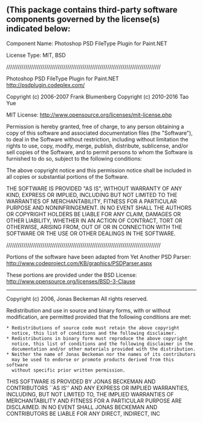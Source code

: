                                                                                                                                                                                                                                                                                                                                                                                                                                                                                                                               ( This package contains third-party software components governed by the license(s) indicated below:
---------

Component Name: Photoshop PSD FileType Plugin for Paint.NET

License Type: MIT, BSD

/////////////////////////////////////////////////////////////////////////////////

Photoshop PSD FileType Plugin for Paint.NET
http://psdplugin.codeplex.com/

Copyright (c) 2006-2007 Frank Blumenberg
Copyright (c) 2010-2016 Tao Yue

MIT License: http://www.opensource.org/licenses/mit-license.php

Permission is hereby granted, free of charge, to any person obtaining a copy 
of this software and associated documentation files (the "Software"), to deal
in the Software without restriction, including without limitation the rights
to use, copy, modify, merge, publish, distribute, sublicense, and/or sell 
copies of the Software, and to permit persons to whom the Software is 
furnished to do so, subject to the following conditions:

The above copyright notice and this permission notice shall be included in all
copies or substantial portions of the Software.

THE SOFTWARE IS PROVIDED "AS IS", WITHOUT WARRANTY OF ANY KIND, EXPRESS OR 
IMPLIED, INCLUDING BUT NOT LIMITED TO THE WARRANTIES OF MERCHANTABILITY, 
FITNESS FOR A PARTICULAR PURPOSE AND NONINFRINGEMENT. IN NO EVENT SHALL THE 
AUTHORS OR COPYRIGHT HOLDERS BE LIABLE FOR ANY CLAIM, DAMAGES OR OTHER 
LIABILITY, WHETHER IN AN ACTION OF CONTRACT, TORT OR OTHERWISE, ARISING FROM,
OUT OF OR IN CONNECTION WITH THE SOFTWARE OR THE USE OR OTHER DEALINGS IN 
THE SOFTWARE.

/////////////////////////////////////////////////////////////////////////////////

Portions of the software have been adapted from Yet Another PSD Parser:
  http://www.codeproject.com/KB/graphics/PSDParser.aspx

These portions are provided under the BSD License:
  http://www.opensource.org/licenses/BSD-3-Clause

----

Copyright (c) 2006, Jonas Beckeman
All rights reserved.

Redistribution and use in source and binary forms, with or without
modification, are permitted provided that the following conditions are met:

    * Redistributions of source code must retain the above copyright
      notice, this list of conditions and the following disclaimer.
    * Redistributions in binary form must reproduce the above copyright
      notice, this list of conditions and the following disclaimer in the
      documentation and/or other materials provided with the distribution.
    * Neither the name of Jonas Beckeman nor the names of its contributors
      may be used to endorse or promote products derived from this software
      without specific prior written permission.

THIS SOFTWARE IS PROVIDED BY JONAS BECKEMAN AND CONTRIBUTORS ``AS IS'' AND ANY
EXPRESS OR IMPLIED WARRANTIES, INCLUDING, BUT NOT LIMITED TO, THE IMPLIED
WARRANTIES OF MERCHANTABILITY AND FITNESS FOR A PARTICULAR PURPOSE ARE
DISCLAIMED. IN NO EVENT SHALL JONAS BECKEMAN AND CONTRIBUTORS BE LIABLE FOR ANY
DIRECT, INDIRECT, INC